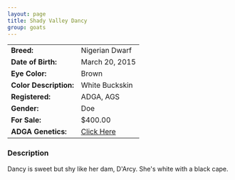 ```yaml
---
layout: page
title: Shady Valley Dancy
group: goats
---
```


| | |
|:---|:---
|**Breed:**|Nigerian Dwarf
|**Date of Birth:**|March 20, 2015
|**Eye Color:**|Brown
|**Color Description:**|White Buckskin
|**Registered:**|ADGA, AGS
|**Gender:**|Doe
|**For Sale:**|$400.00
|**ADGA Genetics:**|[Click Here](http://www.adgagenetics.org/GoatDetail.aspx?RegNumber=D001722345)
### Description

Dancy is sweet but shy like her dam, D'Arcy. She's white with a black cape.  


